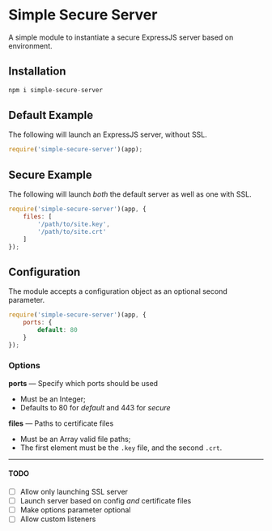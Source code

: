 # Simple Secure Server
A simple module to instantiate a secure ExpressJS server based on environment.

## Installation
```js
npm i simple-secure-server
```

## Default Example
The following will launch an ExpressJS server, without SSL.
```js
require('simple-secure-server')(app);
```

## Secure Example
The following will launch _both_ the default server as well as one with SSL.
```js
require('simple-secure-server')(app, {
    files: [
        '/path/to/site.key',
        '/path/to/site.crt'
    ]
});
```

## Configuration
The module accepts a configuration object as an optional second parameter.
```js
require('simple-secure-server')(app, {
    ports: {
        default: 80
    }
});
```

### Options
__ports__ &mdash; Specify which ports should be used
- Must be an Integer;
- Defaults to 80 for _default_ and 443 for _secure_

__files__ &mdash; Paths to certificate files
- Must be an Array valid file paths;
- The first element must be the `.key` file, and the second `.crt`.

____
#### TODO
- [ ] Allow only launching SSL server
- [ ] Launch server based on config _and_ certificate files
- [ ] Make options parameter optional
- [ ] Allow custom listeners
